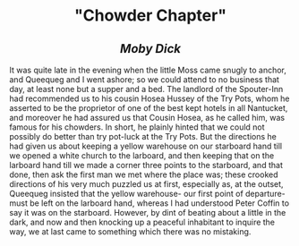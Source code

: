 <center><h1>"Chowder Chapter"</h1></center>
<center><h2><i>Moby Dick</i></h2></center>
It was quite late in the evening when the little Moss came snugly to anchor, and Queequeg and I went ashore; so we could attend to no business that day, at least none but a supper and a bed. The landlord of the Spouter-Inn had recommended us to his cousin Hosea Hussey of the Try Pots, whom he asserted to be the proprietor of one of the best kept hotels in all Nantucket, and moreover he had assured us that Cousin Hosea, as he called him, was famous for his chowders. In short, he plainly hinted that we could not possibly do better than try pot-luck at the Try Pots. But the directions he had given us about keeping a yellow warehouse on our starboard hand till we opened a white church to the larboard, and then keeping that on the larboard hand till we made a corner three points to the starboard, and that done, then ask the first man we met where the place was; these crooked directions of his very much puzzled us at first, especially as, at the outset, Queequeg insisted that the yellow warehouse- our first point of departure- must be left on the larboard hand, whereas I had understood Peter Coffin to say it was on the starboard. However, by dint of beating about a little in the dark, and now and then knocking up a peaceful inhabitant to inquire the way, we at last came to something which there was no mistaking.